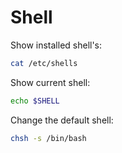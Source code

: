 # Shell

Show installed shell's:

```bash
cat /etc/shells
```

Show current shell:

```bash
echo $SHELL
```

Change the default shell:

```bash
chsh -s /bin/bash
```
